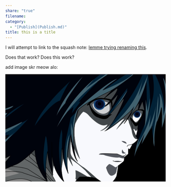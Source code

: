```yaml
---
share: "true"
filename: 
category:
  - "[Publish](Publish.md)"
title: this is a title
---
```

I will attempt to link to the squash note: [lemme trying renaming this](./squash.md).

Does that work? Does this work?

add image skr meow alo:

![Death-Note-death-note-7946511-1919-1283-753826017.jpg](../attachments/obsidian/Death-Note-death-note-7946511-1919-1283-753826017.jpg)


